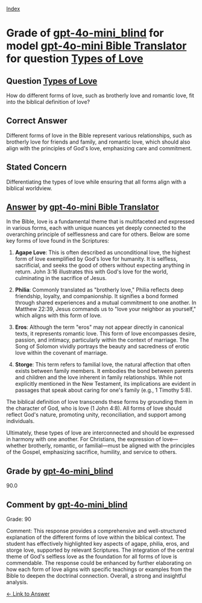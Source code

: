 
[Index](../../../../index.md)
# Grade of [gpt-4o-mini_blind](../../../grading_models/gpt-4o-mini_blind.md) for model [gpt-4o-mini Bible Translator](../../../answering_models/gpt-4o-mini_Bible_Translator.md) for question [Types of Love](../../../questions/Types_of_Love.md)

## Question [Types of Love](../../../questions/Types_of_Love.md)
How do different forms of love, such as brotherly love and romantic love, fit into the biblical definition of love?

## Correct Answer
Different forms of love in the Bible represent various relationships, such as brotherly love for friends and family, and romantic love, which should also align with the principles of God's love, emphasizing care and commitment.

## Stated Concern
Differentiating the types of love while ensuring that all forms align with a biblical worldview.

## [Answer](../Types_of_Love.md) by [gpt-4o-mini Bible Translator](../../../answering_models/gpt-4o-mini_Bible_Translator.md)
In the Bible, love is a fundamental theme that is multifaceted and expressed in various forms, each with unique nuances yet deeply connected to the overarching principle of selflessness and care for others. Below are some key forms of love found in the Scriptures:

1. **Agape Love**: This is often described as unconditional love, the highest form of love exemplified by God's love for humanity. It is selfless, sacrificial, and seeks the good of others without expecting anything in return. John 3:16 illustrates this with God's love for the world, culminating in the sacrifice of Jesus.

2. **Philia**: Commonly translated as "brotherly love," Philia reflects deep friendship, loyalty, and companionship. It signifies a bond formed through shared experiences and a mutual commitment to one another. In Matthew 22:39, Jesus commands us to "love your neighbor as yourself," which aligns with this form of love.

3. **Eros**: Although the term "eros" may not appear directly in canonical texts, it represents romantic love. This form of love encompasses desire, passion, and intimacy, particularly within the context of marriage. The Song of Solomon vividly portrays the beauty and sacredness of erotic love within the covenant of marriage.

4. **Storge**: This term refers to familial love, the natural affection that often exists between family members. It embodies the bond between parents and children and the love inherent in family relationships. While not explicitly mentioned in the New Testament, its implications are evident in passages that speak about caring for one's family (e.g., 1 Timothy 5:8).

The biblical definition of love transcends these forms by grounding them in the character of God, who is love (1 John 4:8). All forms of love should reflect God's nature, promoting unity, reconciliation, and support among individuals.

Ultimately, these types of love are interconnected and should be expressed in harmony with one another. For Christians, the expression of love—whether brotherly, romantic, or familial—must be aligned with the principles of the Gospel, emphasizing sacrifice, humility, and service to others.

## Grade by [gpt-4o-mini_blind](../../../grading_models/gpt-4o-mini_blind.md)
90.0

## Comment by [gpt-4o-mini_blind](../../../grading_models/gpt-4o-mini_blind.md)
Grade: 90

Comment: This response provides a comprehensive and well-structured explanation of the different forms of love within the biblical context. The student has effectively highlighted key aspects of agape, philia, eros, and storge love, supported by relevant Scriptures. The integration of the central theme of God's selfless love as the foundation for all forms of love is commendable. The response could be enhanced by further elaborating on how each form of love aligns with specific teachings or examples from the Bible to deepen the doctrinal connection. Overall, a strong and insightful analysis.

[&lt;- Link to Answer](../Types_of_Love.md)
